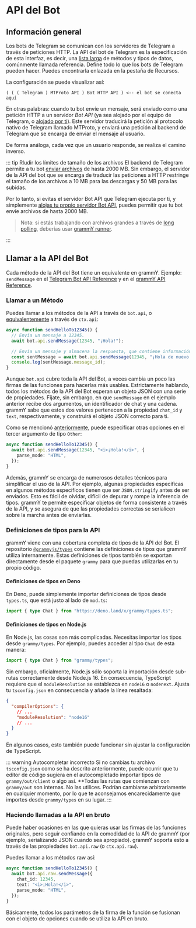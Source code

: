# API del Bot

## Información general

Los bots de Telegram se comunican con los servidores de Telegram a través de peticiones HTTP.
La API del bot de Telegram es la especificación de esta interfaz, es decir, una [lista larga](https://core.telegram.org/bots/api) de métodos y tipos de datos, comúnmente llamada referencia.
Define todo lo que los bots de Telegram pueden hacer.
Puedes encontrarla enlazada en la pestaña de Recursos.

La configuración se puede visualizar así:

```asciiart:no-line-numbers
( ( ( Telegram ) MTProto API ) Bot HTTP API ) <-- el bot se conecta aquí
```

En otras palabras: cuando tu bot envíe un mensaje, será enviado como una petición HTTP a un servidor _Bot API_ (ya sea alojado por el equipo de Telegram, o [alojado por ti](https://core.telegram.org/bots/api#using-a-local-bot-api-server)).
Este servidor traducirá la petición al protocolo nativo de Telegram llamado MTProto, y enviará una petición al backend de Telegram que se encarga de enviar el mensaje al usuario.

De forma análoga, cada vez que un usuario responde, se realiza el camino inverso.

::: tip Rludir los límites de tamaño de los archivos
El backend de Telegram permite a tu bot [enviar archivos](./files) de hasta 2000 MB.
Sin embargo, el servidor de la API del bot que se encarga de traducir las peticiones a HTTP restringe el tamaño de los archivos a 10 MB para las descargas y 50 MB para las subidas.

Por lo tanto, si evitas el servidor Bot API que Telegram ejecuta por ti, y simplemente [alojas tu propio servidor Bot API](https://core.telegram.org/bots/api#using-a-local-bot-api-server), puedes permitir que tu bot envíe archivos de hasta 2000 MB.

> Nota: si estás trabajando con archivos grandes a través de [long polling](./deployment-types), deberías usar [grammY runner](../plugins/runner).

:::

## Llamar a la API del Bot

Cada método de la API del Bot tiene un equivalente en grammY.
Ejemplo: `sendMessage` en el [Telegram Bot API Reference](https://core.telegram.org/bots/api#sendmessage) y en el [grammY API Reference](https://deno.land/x/grammy/mod.ts?s=Api#method_sendMessage_0).

### Llamar a un Método

Puedes llamar a los métodos de la API a través de `bot.api`, o [equivalentemente](./context#acciones-disponibles) a través de `ctx.api`:

```ts
async function sendHelloTo12345() {
  // Envía un mensaje a 12345.
  await bot.api.sendMessage(12345, "¡Hola!");

  // Envía un mensaje y almacena la respuesta, que contiene información sobre el mensaje enviado.
  const sentMessage = await bot.api.sendMessage(12345, "¡Hola de nuevo!");
  console.log(sentMessage.message_id);
}
```

Aunque `bot.api` cubre toda la API del Bot, a veces cambia un poco las firmas de las funciones para hacerlas más usables.
Estrictamente hablando, todos los métodos de la API del Bot esperan un objeto JSON con una serie de propiedades.
Fíjate, sin embargo, en que `sendMessage` en el ejemplo anterior recibe dos argumentos, un identificador de chat y una cadena.
grammY sabe que estos dos valores pertenecen a la propiedad `chat_id` y `text`, respectivamente, y construirá el objeto JSON correcto para ti.

Como se mencionó [anteriormente](./basics#envio-de-mensajes), puede especificar otras opciones en el tercer argumento de tipo `Other`:

```ts
async function sendHelloTo12345() {
  await bot.api.sendMessage(12345, "<i>¡Hola!</i>", {
    parse_mode: "HTML",
  });
}
```

Además, grammY se encarga de numerosos detalles técnicos para simplificar el uso de la API.
Por ejemplo, algunas propiedades específicas en algunos métodos específicos tienen que ser `JSON.stringify` antes de ser enviados.
Esto es fácil de olvidar, difícil de depurar y rompe la inferencia de tipos.
grammY te permite especificar objetos de forma consistente a través de la API, y se asegura de que las propiedades correctas se serialicen sobre la marcha antes de enviarlas.

### Definiciones de tipos para la API

grammY viene con una cobertura completa de tipos de la API del Bot.
El repositorio [`@grammyjs/types`](https://github.com/grammyjs/types) contiene las definiciones de tipos que grammY utiliza internamente.
Estas definiciones de tipos también se exportan directamente desde el paquete `grammy` para que puedas utilizarlas en tu propio código.

#### Definiciones de tipos en Deno

En Deno, puede simplemente importar definiciones de tipos desde `types.ts`, que está justo al lado de `mod.ts`:

```ts
import { type Chat } from "https://deno.land/x/grammy/types.ts";
```

#### Definiciones de tipos en Node.js

En Node.js, las cosas son más complicadas.
Necesitas importar los tipos desde `grammy/types`.
Por ejemplo, puedes acceder al tipo `Chat` de esta manera:

```ts
import { type Chat } from "grammy/types";
```

Sin embargo, oficialmente, Node.js sólo soporta la importación desde sub-rutas correctamente desde Node.js 16.
En consecuencia, TypeScript requiere que el `moduleResolution` se establezca en `node16` o `nodenext`.
Ajusta tu `tsconfig.json` en consecuencia y añade la línea resaltada:

```json
{
  "compilerOptions": {
    // ...
    "moduleResolution": "node16"
    // ...
  }
}
```

En algunos casos, esto también puede funcionar sin ajustar la configuración de TypeScript.

::: warning Autocompletar incorrecto
Si no cambias tu archivo `tsconfig.json` como se ha descrito anteriormente, puede ocurrir que tu editor de código sugiera en el autocompletado importar tipos de `grammy/out/client` o algo así.
**Todas las rutas que comienzan con `grammy/out` son internas. No las utilices.
Podrían cambiarse arbitrariamente en cualquier momento, por lo que te aconsejamos encarecidamente que importes desde `grammy/types` en su lugar.
:::

### Haciendo llamadas a la API en bruto

Puede haber ocasiones en las que quieras usar las firmas de las funciones originales, pero seguir confiando en la comodidad de la API de grammY (por ejemplo, serializando JSON cuando sea apropiado).
grammY soporta esto a través de las propiedades `bot.api.raw` (o `ctx.api.raw`).

Puedes llamar a los métodos raw así:

```ts
async function sendHelloTo12345() {
  await bot.api.raw.sendMessage({
    chat_id: 12345,
    text: "<i>¡Hola!</i>",
    parse_mode: "HTML",
  });
}
```

Básicamente, todos los parámetros de la firma de la función se fusionan con el objeto de opciones cuando se utiliza la API en bruto.
